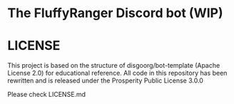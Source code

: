 # The FluffyRanger Discord bot (WIP)


# LICENSE

This project is based on the structure of disgoorg/bot-template (Apache License 2.0) for educational reference. All code in this repository has been rewritten and is released under the Prosperity Public License 3.0.0

Please check LICENSE.md
